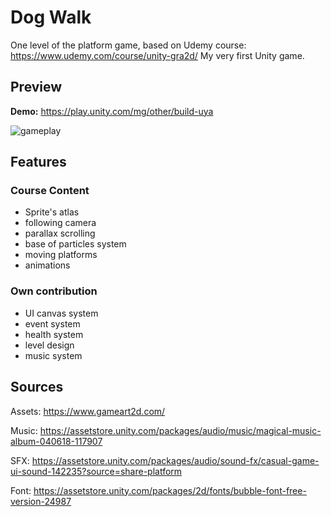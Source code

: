 # Dog Walk

One level of the platform game, based on Udemy course: https://www.udemy.com/course/unity-gra2d/
My very first Unity game.

## Preview

<b>Demo:</b> https://play.unity.com/mg/other/build-uya

![gameplay](./gamePreview/gameplay.gif)

## Features

### Course Content

-   Sprite's atlas
-   following camera
-   parallax scrolling
-   base of particles system
-   moving platforms
-   animations

### Own contribution

-   UI canvas system
-   event system
-   health system
-   level design
-   music system

## Sources

Assets: https://www.gameart2d.com/

Music: https://assetstore.unity.com/packages/audio/music/magical-music-album-040618-117907

SFX: https://assetstore.unity.com/packages/audio/sound-fx/casual-game-ui-sound-142235?source=share-platform

Font: https://assetstore.unity.com/packages/2d/fonts/bubble-font-free-version-24987
